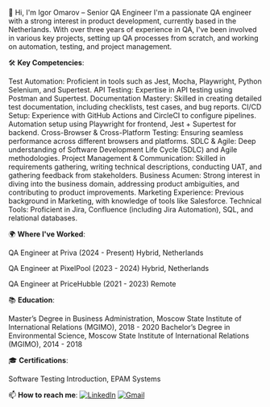 👋 
Hi, I'm Igor Omarov – Senior QA Engineer
I'm a passionate QA engineer with a strong interest in product development, currently based in the Netherlands. With over three years of experience in QA, I've been involved in various key projects, setting up QA processes from scratch, and working on automation, testing, and project management.

🛠 **Key Competencies**:

Test Automation: Proficient in tools such as Jest, Mocha, Playwright, Python Selenium, and Supertest.
API Testing: Expertise in API testing using Postman and Supertest.
Documentation Mastery: Skilled in creating detailed test documentation, including checklists, test cases, and bug reports.
CI/CD Setup: Experience with GitHub Actions and CircleCI to configure pipelines. Automation setup using Playwright for frontend, Jest + Supertest for backend.
Cross-Browser & Cross-Platform Testing: Ensuring seamless performance across different browsers and platforms.
SDLC & Agile: Deep understanding of Software Development Life Cycle (SDLC) and Agile methodologies.
Project Management & Communication: Skilled in requirements gathering, writing technical descriptions, conducting UAT, and gathering feedback from stakeholders.
Business Acumen: Strong interest in diving into the business domain, addressing product ambiguities, and contributing to product improvements.
Marketing Experience: Previous background in Marketing, with knowledge of tools like Salesforce.
Technical Tools: Proficient in Jira, Confluence (including Jira Automation), SQL, and relational databases.

🌍 **Where I've Worked**:

QA Engineer at Priva (2024 - Present)
Hybrid, Netherlands

QA Engineer at PixelPool (2023 - 2024)
Hybrid, Netherlands

QA Engineer at PriceHubble (2021 - 2023)
Remote


📚 **Education**:

Master’s Degree in Business Administration, Moscow State Institute of International Relations (MGIMO), 2018 - 2020
Bachelor’s Degree in Environmental Science, Moscow State Institute of International Relations (MGIMO), 2014 - 2018

🎓 **Certifications**:

Software Testing Introduction, EPAM Systems

📫 **How to reach me**:
[![LinkedIn](https://img.shields.io/badge/LinkedIn-Igor%20Omarov-blue?logo=linkedin&logoColor=white&style=for-the-badge)](https://www.linkedin.com/in/igor-omarov/)
[![Gmail](https://img.shields.io/badge/Gmail-xyarriddi@gmail.com-red?logo=gmail&logoColor=white&style=for-the-badge)](mailto:xyarriddi@gmail.com)
